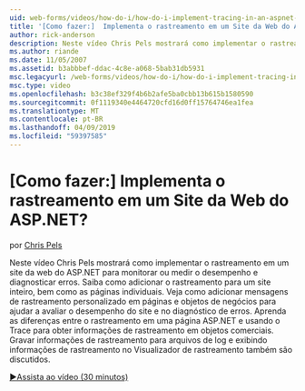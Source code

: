 ```yaml
---
uid: web-forms/videos/how-do-i/how-do-i-implement-tracing-in-an-aspnet-web-site
title: '[Como fazer:]  Implementa o rastreamento em um Site da Web do ASP.NET? | Microsoft Docs'
author: rick-anderson
description: Neste vídeo Chris Pels mostrará como implementar o rastreamento em um site da web do ASP.NET para monitorar ou medir o desempenho e diagnosticar erros. Saiba como faço para...
ms.author: riande
ms.date: 11/05/2007
ms.assetid: b3abbbef-ddac-4c8e-a068-5bab31db5931
msc.legacyurl: /web-forms/videos/how-do-i/how-do-i-implement-tracing-in-an-aspnet-web-site
msc.type: video
ms.openlocfilehash: b3c38ef329f4b6b2afe5ba0cbb13b615b1580590
ms.sourcegitcommit: 0f1119340e4464720cfd16d0ff15764746ea1fea
ms.translationtype: MT
ms.contentlocale: pt-BR
ms.lasthandoff: 04/09/2019
ms.locfileid: "59397585"
---
```

# <a name="how-do-i--implement-tracing-in-an-aspnet-web-site"></a>[Como fazer:]  Implementa o rastreamento em um Site da Web do ASP.NET?

por [Chris Pels](https://twitter.com/chrispels)

Neste vídeo Chris Pels mostrará como implementar o rastreamento em um site da web do ASP.NET para monitorar ou medir o desempenho e diagnosticar erros. Saiba como adicionar o rastreamento para um site inteiro, bem como as páginas individuais. Veja como adicionar mensagens de rastreamento personalizado em páginas e objetos de negócios para ajudar a avaliar o desempenho do site e no diagnóstico de erros. Aprenda as diferenças entre o rastreamento em uma página ASP.NET e usando o Trace para obter informações de rastreamento em objetos comerciais. Gravar informações de rastreamento para arquivos de log e exibindo informações de rastreamento no Visualizador de rastreamento também são discutidos.

[&#9654;Assista ao vídeo (30 minutos)](https://channel9.msdn.com/Blogs/ASP-NET-Site-Videos/how-do-i-implement-tracing-in-an-aspnet-web-site)

